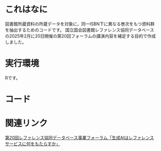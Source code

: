 # これはなに
図書館所蔵資料の所蔵データを対象に，同一ISBN下に異なる巻次をもつ資料群を抽出するためのコードです。
国立国会図書館レファレンス協同データベースの2025年2月に20日開催の第20回フォーラムの講演内容を補足する目的で作成しました。

# 実行環境
Rです。

# コード

# 関連リンク
[第20回レファレンス協同データベース事業フォーラム「生成AIはレファレンスサービスに何をもたらすか」](https://crd.ndl.go.jp/jp/about/forum/r6_20.html)
